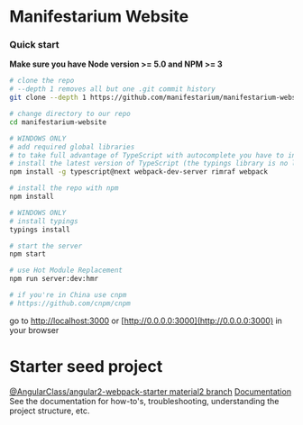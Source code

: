 # Manifestarium Website

### Quick start
**Make sure you have Node version >= 5.0 and NPM >= 3**

```bash
# clone the repo
# --depth 1 removes all but one .git commit history
git clone --depth 1 https://github.com/manifestarium/manifestarium-website.git

# change directory to our repo
cd manifestarium-website

# WINDOWS ONLY
# add required global libraries
# to take full advantage of TypeScript with autocomplete you have to install it globally and use an editor with the correct TypeScript plugins
# install the latest version of TypeScript (the typings library is no longer needed!)
npm install -g typescript@next webpack-dev-server rimraf webpack

# install the repo with npm
npm install

# WINDOWS ONLY
# install typings
typings install

# start the server
npm start

# use Hot Module Replacement
npm run server:dev:hmr

# if you're in China use cnpm
# https://github.com/cnpm/cnpm
```
go to [http://localhost:3000](http://localhost:3000) or [http://0.0.0.0:3000](http://0.0.0.0:3000) in your browser

# Starter seed project
[@AngularClass/angular2-webpack-starter material2 branch](https://github.com/AngularClass/angular2-webpack-starter/tree/material2)
[Documentation](https://github.com/AngularClass/angular2-webpack-starter/blob/material2/README.md)
See the documentation for how-to's, troubleshooting, understanding the project structure, etc.






